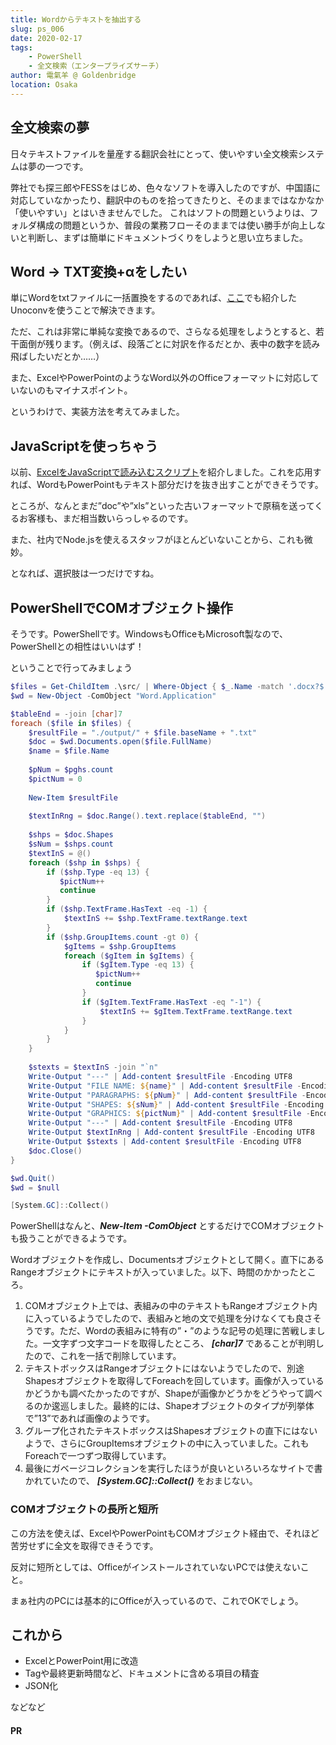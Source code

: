 ```yaml
---
title: Wordからテキストを抽出する
slug: ps_006
date: 2020-02-17
tags: 
    - PowerShell
    - 全文検索（エンタープライズサーチ）
author: 電氣羊 @ Goldenbridge
location: Osaka
---
```


## 全文検索の夢

日々テキストファイルを量産する翻訳会社にとって、使いやすい全文検索システムは夢の一つです。

弊社でも探三郎やFESSをはじめ、色々なソフトを導入したのですが、中国語に対応していなかったり、翻訳中のものを拾ってきたりと、そのままではなかなか「使いやすい」とはいきませんでした。
これはソフトの問題というよりは、フォルダ構成の問題というか、普段の業務フローそのままでは使い勝手が向上しないと判断し、まずは簡単にドキュメントづくりをしようと思い立ちました。

## Word → TXT変換+αをしたい

単にWordをtxtファイルに一括置換をするのであれば、[ここ](../column/2020/01/12/unoconv-docx2txt/)でも紹介したUnoconvを使うことで解決できます。

ただ、これは非常に単純な変換であるので、さらなる処理をしようとすると、若干面倒が残ります。（例えば、段落ごとに対訳を作るだとか、表中の数字を読み飛ばしたいだとか……）

また、ExcelやPowerPointのようなWord以外のOfficeフォーマットに対応していないのもマイナスポイント。

というわけで、実装方法を考えてみました。

## JavaScriptを使っちゃう

以前、[ExcelをJavaScriptで読み込むスクリプト](../pg/2020/01/18/read-excel-js/)を紹介しました。これを応用すれば、WordもPowerPointもテキスト部分だけを抜き出すことができそうです。

ところが、なんとまだ”doc”や”xls”といった古いフォーマットで原稿を送ってくるお客様も、まだ相当数いらっしゃるのです。

また、社内でNode.jsを使えるスタッフがほとんどいないことから、これも微妙。

となれば、選択肢は一つだけですね。

## PowerShellでCOMオブジェクト操作

そうです。PowerShellです。WindowsもOfficeもMicrosoft製なので、PowerShellとの相性はいいはず！

ということで行ってみましょう

```powershell
$files = Get-ChildItem .\src/ | Where-Object { $_.Name -match '.docx?$' }
$wd = New-Object -ComObject "Word.Application"

$tableEnd = -join [char]7
foreach ($file in $files) {
    $resultFile = "./output/" + $file.baseName + ".txt"
    $doc = $wd.Documents.open($file.FullName)
    $name = $file.Name
    
    $pNum = $pghs.count
    $pictNum = 0
    
    New-Item $resultFile
    
    $textInRng = $doc.Range().text.replace($tableEnd, "")
    
    $shps = $doc.Shapes
    $sNum = $shps.count
    $textInS = @()
    foreach ($shp in $shps) {
        if ($shp.Type -eq 13) {
           $pictNum++
           continue
        }
        if ($shp.TextFrame.HasText -eq -1) {
            $textInS += $shp.TextFrame.textRange.text
        }
        if ($shp.GroupItems.count -gt 0) {
            $gItems = $shp.GroupItems
            foreach ($gItem in $gItems) {
                if ($gItem.Type -eq 13) {
                   $pictNum++
                   continue
                }
                if ($gItem.TextFrame.HasText -eq "-1") {
                    $textInS += $gItem.TextFrame.textRange.text
                }
            }
        }
    }
    
    $stexts = $textInS -join "`n"
    Write-Output "---" | Add-content $resultFile -Encoding UTF8 
    Write-Output "FILE NAME: ${name}" | Add-content $resultFile -Encoding UTF8 
    Write-Output "PARAGRAPHS: ${pNum}" | Add-content $resultFile -Encoding UTF8 
    Write-Output "SHAPES: ${sNum}" | Add-content $resultFile -Encoding UTF8 
    Write-Output "GRAPHICS: ${pictNum}" | Add-content $resultFile -Encoding UTF8
    Write-Output "---" | Add-content $resultFile -Encoding UTF8
    Write-Output $textInRng | Add-content $resultFile -Encoding UTF8
    Write-Output $stexts | Add-content $resultFile -Encoding UTF8
    $doc.Close()
}

$wd.Quit()
$wd = $null

[System.GC]::Collect()
```

PowerShellはなんと、***New-Item -ComObject*** とするだけでCOMオブジェクトも扱うことができるようです。

Wordオブジェクトを作成し、Documentsオブジェクトとして開く。直下にあるRangeオブジェクトにテキストが入っていました。以下、時間のかかったところ。

1. COMオブジェクト上では、表組みの中のテキストもRangeオブジェクト内に入っているようでしたので、表組みと地の文で処理を分けなくても良さそうです。ただ、Wordの表組みに特有の”・”のような記号の処理に苦戦しました。一文字ずつ文字コードを取得したところ、 ***[char]7*** であることが判明したので、これを一括で削除しています。
2. テキストボックスはRangeオブジェクトにはないようでしたので、別途Shapesオブジェクトを取得してForeachを回しています。画像が入っているかどうかも調べたかったのですが、Shapeが画像かどうかをどうやって調べるのか逡巡しました。最終的には、Shapeオブジェクトのタイプが列挙体で”13”であれば画像のようです。
3. グループ化されたテキストボックスはShapesオブジェクトの直下にはないようで、さらにGroupItemsオブジェクトの中に入っていました。これもForeachで一つずつ取得しています。
4. 最後にガベージコレクションを実行したほうが良いといろいろなサイトで書かれていたので、 ***[System.GC]::Collect()*** をおまじない。

### COMオブジェクトの長所と短所

この方法を使えば、ExcelやPowerPointもCOMオブジェクト経由で、それほど苦労せずに全文を取得できそうです。

反対に短所としては、OfficeがインストールされていないPCでは使えないこと。

まぁ社内のPCには基本的にOfficeが入っているので、これでOKでしょう。

## これから
- ExcelとPowerPoint用に改造
- Tagや最終更新時間など、ドキュメントに含める項目の精査
- JSON化

などなど

#### PR
<ad-text ad="ps"></ad-text>

<ad-link ad="ps"></ad-link>
<ad-link-box ad="audible"></ad-link-box>

<link-to></link-to>